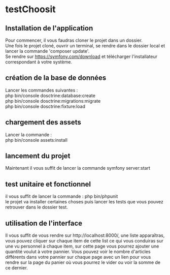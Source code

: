 # testChoosit

## Installation de l'application 

Pour commencer, il vous faudras cloner le projet dans un dossier.  
Une fois le projet cloné, ouvrir un terminal, se rendre dans le dossier local et lancer la commande 'composer update'.  
Se rendre sur https://symfony.com/download et télécharger l'installateur correspondant à votre système. 

## création de la base de données

Lancer les commandes suivantes :   
php bin/console dosctrine:database:create  
php bin/console dosctrine:migrations:migrate  
php bin/console dosctrine:fixture:load  

## chargement des assets 
Lancer la commande :   
php bin/console assets:install  

## lancement du projet
Maintenant il vous suffit de lancer la commande symfony server:start

## test unitaire et fonctionnel 
il vous suffit de lancer la commande : php bin/phpunit  
le projet va installer certaines choses puis lancer les tests que vous pouvez retrouver dans le dossier test.

## utilisation de l'interface

Il vous suffit de vous rendre sur http://localhost:8000/, une liste apparaîtras, vous pouvez cliquer sur chaque item de cette list ce qui vous conduiras sur une vu personnel à chaque item, sur cette page vous pourrez ajouter une quantité voulut à votre pannier.
Vous pouvez voir le nombre d'articles différents dans votre pannier sur chaque page avec un lien pour vous rendre sur la page du panier où vous pourrez le vider ou voir la somme de ce dernier.
